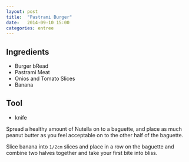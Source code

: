 ```yaml
---
layout: post
title:  "Pastrami Burger"
date:   2014-09-10 15:00
categories: entree
---
```




## Ingredients
- Burger bRead
- Pastrami Meat
- Onios and Tomato Slices
- Banana

## Tool
 - knife

Spread a healthy amount of Nutella on to a baguette, and place as much peanut butter as you feel acceptable on to the other half of the baguette.

Slice banana into `1/2cm` slices and place in a row on the baguette and combine two halves together and take your first bite into bliss.
